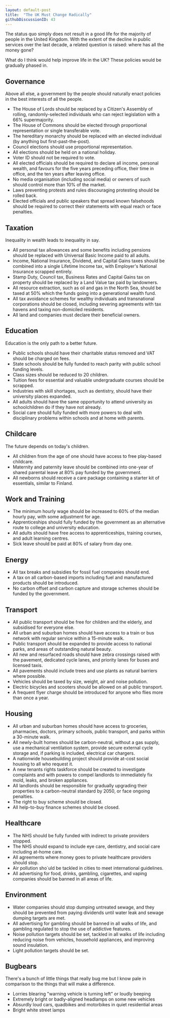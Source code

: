 ```yaml
---
layout: default-post
title:  "The UK Must Change Radically"
githubDiscussionID: 43
---
```


The status quo simply does not result in a good life for the majority of people in the United Kingdom. With the extent of the decline in public services over the last decade, a related question is raised: where has all the money gone?

What do I think would help improve life in the UK? These policies would be gradually phased in.

## Governance

Above all else, a government by the people should naturally enact policies in the best interests of all the people.

- The House of Lords should be replaced by a Citizen's Assembly of rolling, randomly-selected individuals who can reject legislation with a 66% supermajority.
- The House of Commons should be elected through proportional representation or single transferable vote.
- The hereditary monarchy should be replaced with an elected individual (by anything but first-past-the-post).
- Council elections should use proportional representation.
- All elections should be held on a national holiday.
- Voter ID should not be required to vote.
- All elected officials should be required to declare all income, personal wealth, and favours for the five years preceding office, their time in office, and the ten years after leaving office.
- No media organisation (including social media) or owners of such should control more than 10% of the market.
- Laws preventing protests and rules discouraging protesting should be rolled back.
- Elected officials and public speakers that spread known falsehoods should be required to correct their statements with equal reach or face penalties.


## Taxation

Inequality in wealth leads to inequality in say.

- All personal tax allowances and some benefits including pensions should be replaced with Universal Basic Income paid to all adults.
- Income, National Insurance, Dividend, and Capital Gains taxes should be combined into a single Lifetime Income tax, with Employer's National Insurance scrapped entirely.
- Stamp Duty, Council tax, Business Rates and Capital Gains tax on property should be replaced by a Land Value tax paid by landowners.
- All resource extraction, such as oil and gas in the North Sea, should be taxed at 50% which the funds going into a generational wealth fund.
- All tax avoidance schemes for wealthy individuals and transnational corporations should be closed, including severing agreements with tax havens and taxing non-domiciled residents.
- All land and companies must declare their beneficial owners.


## Education

Education is the only path to a better future.

- Public schools should have their charitable status removed and VAT should be charged on fees.
- State schools should be fully funded to reach parity with public school funding levels.
- Class sizes should be reduced to 20 children.
- Tuition fees for essential and valuable undergraduate courses should be scrapped.
- Industries with skill shortages, such as dentistry, should have their university places expanded.
- All adults should have the same opportunity to attend university as schoolchildren do if they have not already.
- Social care should fully funded with more powers to deal with disciplinary problems within schools and at home with parents.


## Childcare

The future depends on today's children.

- All children from the age of one should have access to free play-based childcare.
- Maternity and paternity leave should be combined into one-year of shared parental leave at 80% pay funded by the government.
- All newborns should receive a care package containing a starter kit of essentials, similar to Finland.


## Work and Training

- The minimum hourly wage should be increased to 60% of the median hourly pay, with some adjustment for age.
- Apprenticeships should fully funded by the government as an alternative route to college and university education.
- All adults should have free access to apprenticeships, training courses, and adult learning centres.
- Sick leave should be paid at 80% of salary from day one.


## Energy

- All tax breaks and subsidies for fossil fuel companies should end.
- A tax on all carbon-based imports including fuel and manufactured products should be introduced.
- No carbon offset and carbon capture and storage schemes should be funded by the government.


## Transport

- All public transport should be free for children and the elderly, and subsidised for everyone else.
- All urban and suburban homes should have access to a train or bus network with regular service within a 15-minute walk.
- Public transport should be expanded to provide access to national parks, and areas of outstanding natural beauty.
- All new and resurfaced roads should have zebra crossings raised with the pavement, dedicated cycle lanes, and priority lanes for buses and licensed taxis.
- All pavements should include trees and use plants as natural barriers where possible.
- Vehicles should be taxed by size, weight, air and noise pollution.
- Electric bicycles and scooters should be allowed on all public transport.
- A frequent flyer charge should be introduced for anyone who flies more than once a year.


## Housing

- All urban and suburban homes should have access to groceries, pharmacies, doctors, primary schools, public transport, and parks within a 30-minute walk.
- All newly-built homes should be carbon-neutral, without a gas supply, use a mechanical ventilation system, provide secure external cycle storage and, if parking is included, electrical car chargers.
- A nationwide housebuilding project should provide at-cost social housing to all who request it.
- A new tenants rights taskforce should be created to investigate complaints and with powers to compel landlords to immediately fix mold, leaks, and broken appliances.
- All landlords should be responsible for gradually upgrading their properties to a carbon-neutral standard by 2050, or face ongoing penalties.
- The right to buy scheme should be closed.
- All help-to-buy finance schemes should be closed.


## Healthcare

- The NHS should be fully funded with indirect to private providers stopped.
- The NHS should expand to include eye care, dentistry, and social care including at-home care.
- All agreements where money goes to private healthcare providers should stop.
- Air pollution sho`uld be tackled in cities to meet international guidelines.
- All advertising for food, drinks, gambling, cigarettes, and vaping companies should be banned in all areas of life.


## Environment

- Water companies should stop dumping untreated sewage, and they should be prevented from paying dividends until water leak and sewage dumping targets are met.
- All advertising for gambling should be banned in all walks of life, and gambling regulated to stop the use of addictive features.
- Noise pollution targets should be set, tackled in all walks of life including reducing noise from vehicles, household appliances, and improving sound insulation.
- Light pollution targets should be set.


## Bugbears

There's a bunch of little things that really bug me but I know pale in comparison to the things that will make a difference.

- Lorries blearing "warning vehicle is turning left" or loudly beeping
- Extremely bright or badly-aligned headlamps on some new vehicles
- Absurdly loud cars, quadbikes and motorbikes in quiet residential areas
- Bright white street lamps
